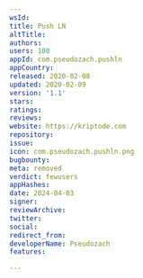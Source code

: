 ```yaml
---
wsId: 
title: Push LN
altTitle: 
authors: 
users: 100
appId: com.pseudozach.pushln
appCountry: 
released: 2020-02-08
updated: 2020-02-09
version: '1.1'
stars: 
ratings: 
reviews: 
website: https://kriptode.com
repository: 
issue: 
icon: com.pseudozach.pushln.png
bugbounty: 
meta: removed
verdict: fewusers
appHashes: 
date: 2024-04-03
signer: 
reviewArchive: 
twitter: 
social: 
redirect_from: 
developerName: Pseudozach
features: 

---
```


